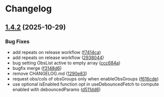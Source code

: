 # Changelog

## [1.4.2](https://github.com/haniffalab/cherita-react/compare/v1.4.1...v1.4.2) (2025-10-29)


### Bug Fixes

* add repeats on release workflow ([f7414ca](https://github.com/haniffalab/cherita-react/commit/f7414ca82f4218a22bb6c055873c76edfd6f9107))
* add repeats on release workflow ([2938044](https://github.com/haniffalab/cherita-react/commit/2938044f05e0a01ecd40d627e51ee17d277b5507))
* bug setting ObsList active to empty array ([ccc684a](https://github.com/haniffalab/cherita-react/commit/ccc684aa1a5e1e2b2725bb64d8622b07d2e34002))
* bugfix merge ([f3148d6](https://github.com/haniffalab/cherita-react/commit/f3148d688cea501c497a22ef8c73760b9c7414fd))
* remove CHANGELOG.md ([1290e83](https://github.com/haniffalab/cherita-react/commit/1290e830bd7424c8069df88b3f22f5214932f956))
* request obs/cols of obsGroups only when enableObsGroups ([f616cde](https://github.com/haniffalab/cherita-react/commit/f616cdeb4627b57f5a6133661894f01ecc29c16b))
* use optional isEnabled function opt in useDebouncedFetch to compute enabled with debouncedParams ([d511dd6](https://github.com/haniffalab/cherita-react/commit/d511dd6d092bef205554f5668e9a9124ca49923c))
